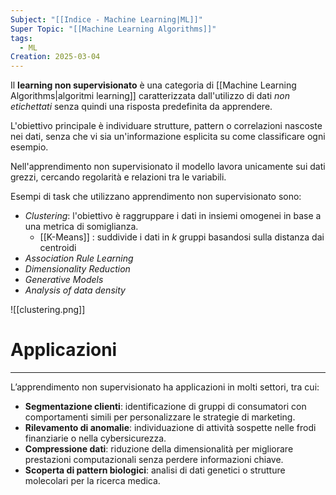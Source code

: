 ```yaml
---
Subject: "[[Indice - Machine Learning|ML]]"
Super Topic: "[[Machine Learning Algorithms]]"
tags:
  - ML
Creation: 2025-03-04
---
```

Il __learning  non supervisionato__ è una categoria di [[Machine Learning Algorithms|algoritmi learning]] caratterizzata dall'utilizzo di dati _non etichettati_ senza quindi una risposta predefinita da apprendere.

L'obiettivo principale è individuare strutture, pattern o correlazioni nascoste nei dati, senza che vi sia un'informazione esplicita su come classificare ogni esempio.

Nell'apprendimento non supervisionato il modello lavora unicamente sui dati grezzi, cercando regolarità e relazioni tra le variabili.

Esempi di task che utilizzano apprendimento non supervisionato sono: 
- *Clustering*: l'obiettivo è raggruppare i dati in insiemi omogenei in base a una metrica di somiglianza.
	- [[K-Means]] : suddivide i dati in $k$ gruppi basandosi sulla distanza dai centroidi
- *Association Rule Learning*
- *Dimensionality Reduction*
- *Generative Models*
- *Analysis of data density*

![[clustering.png]]


# Applicazioni
---
L’apprendimento non supervisionato ha applicazioni in molti settori, tra cui:

- **Segmentazione clienti**: identificazione di gruppi di consumatori con comportamenti simili per personalizzare le strategie di marketing.
- **Rilevamento di anomalie**: individuazione di attività sospette nelle frodi finanziarie o nella cybersicurezza.
- **Compressione dati**: riduzione della dimensionalità per migliorare prestazioni computazionali senza perdere informazioni chiave.
- **Scoperta di pattern biologici**: analisi di dati genetici o strutture molecolari per la ricerca medica.